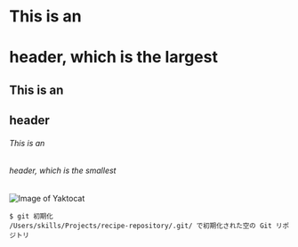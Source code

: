 # This is an <h1> header, which is the largest
## This is an <h2> header
###### This is an <h6> header, which is the smallest

![Image of Yaktocat](https://octodex.github.com/images/yaktocat.png)

```
$ git 初期化
/Users/skills/Projects/recipe-repository/.git/ で初期化された空の Git リポジトリ
```
